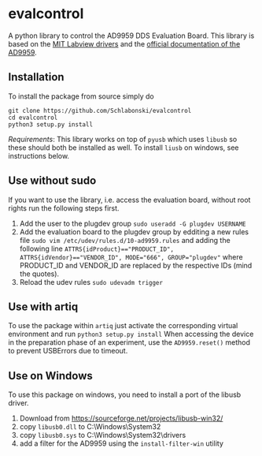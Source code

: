 # evalcontrol

A python library to control the AD9959 DDS Evaluation Board. This library is based on the 
[MIT Labview drivers](http://cua.mit.edu/AD9959-USB-drivers/) and the [official documentation of the AD9959](http://www.analog.com/media/en/technical-documentation/data-sheets/AD9959.pdf).

## Installation
To install the package from source simply do
```
git clone https://github.com/Schlabonski/evalcontrol
cd evalcontrol
python3 setup.py install
```

*Requirements*: This library works on top of `pyusb` which uses `libusb` so these should both be installed as well.
To install `liusb` on windows, see instructions below.

## Use without sudo
If you want to use the library, i.e. access the evaluation board, without root rights run the following steps first.
 1. Add the user to the plugdev group
 `sudo useradd -G plugdev USERNAME`
 2. Add the evaluation board to the plugdev group by edditing a new rules file
 `sudo vim /etc/udev/rules.d/10-ad9959.rules`
  and adding the following line
  `ATTRS{idProduct}=="PRODUCT_ID", ATTRS{idVendor}=="VENDOR_ID", MODE="666", GROUP="plugdev"`
  where PRODUCT_ID and VENDOR_ID are replaced by the respective IDs (mind the quotes).
 3. Reload the udev rules
 `sudo udevadm trigger`
  
## Use with artiq
 To use the package within `artiq` just activate the corresponding virtual environment and run 
 `python3 setup.py install`
 When accessing the device in the preparation phase of an experiment, use the `AD9959.reset()` method to prevent USBErrors due to timeout.

## Use on Windows
To use this package on windows, you need to install a port of the libusb driver.
 1. Download from https://sourceforge.net/projects/libusb-win32/
 2. copy `libusb0.dll` to C:\Windows\System32
 3. copy `libusb0.sys` to C:\Windows\System32\drivers
 4. add a filter for the AD9959 using the `install-filter-win` utility
